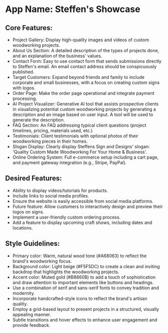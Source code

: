 # **App Name**: Steffen's Showcase

## Core Features:

- Project Gallery: Display high-quality images and videos of custom woodworking projects.
- About Us Section: A detailed description of the types of projects done, and an explanation of the business' values.
- Contact Form: Easy to use contact form that sends submissions directly to Steffen's email. An email contact address should be conspicuously published.
- Target Customers: Expand beyond friends and family to include corporate and small businesses, with a focus on creating custom signs with logos.
- Order Page: Make the order page operational and integrate payment processing.
- AI Project Visualizer: Generative AI tool that assists prospective clients in visualizing potential custom woodworking projects by generating a description and an image based on user input. A tool will be used to generate the description.
- FAQ Section: An FAQ addressing typical client questions (project timelines, pricing, materials used, etc.)
- Testimonials: Client testimonials with optional photos of their woodworking pieces in their homes.
- Slogan Display: Clearly display Steffens Sign and Designs' slogan: 'Quality Custom Made Woodworking For Your Home & Business'.
- Online Ordering System: Full e-commerce setup including a cart page, and payment gateway integration (e.g., Stripe, PayPal).

## Desired Features:

- Ability to display videos/tutorials for products.
- Include links to social media profiles.
- Ensure the website is easily accessible from social media platforms.
- Future feature: Allow customers to interactively design and preview their logos on signs.
- Implement a user-friendly custom ordering process.
- Add a feature to display upcoming craft shows, including dates and locations.

## Style Guidelines:
- Primary color: Warm, natural wood tone (#A68063) to reflect the brand's woodworking focus.
- Background color: Light beige (#F5F5DC) to create a clean and inviting backdrop that highlights the woodworking projects.
- Accent color: Muted gold (#B8860B) to add a touch of sophistication and draw attention to important elements like buttons and headings.
- Use a combination of serif and sans-serif fonts to convey tradition and modernity.
- Incorporate handcrafted-style icons to reflect the brand's artisan quality.
- Employ a grid-based layout to present projects in a structured, visually appealing manner.
- Subtle transitions and hover effects to enhance user engagement and provide feedback.